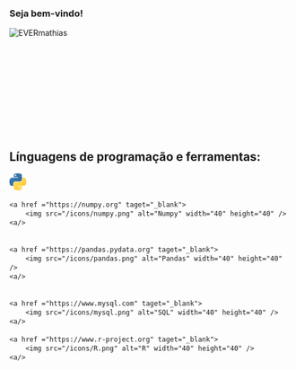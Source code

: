 ### Seja bem-vindo! 



<div>
     <p>
        <img align="left" src="https://github-readme-stats.vercel.app/api?username=EVERmathias&theme=vision-friendly-dark&show_icons=true&hide_border=true&count_private=true" alt="EVERmathias">
     </p>

</div>


<br />
<br />
<br />
<br />
<br />
<br />
<br />
<br />
<br />
<br />
<br />



## Línguagens de programação e ferramentas:

<p align="left">
    <a href ="https://www.python.org" taget="_blank">
        <img src="/icons/python.png" alt="SQL" width="30" height="30" />
    <a/>


    <a href ="https://numpy.org" taget="_blank">
        <img src="/icons/numpy.png" alt="Numpy" width="40" height="40" />
    <a/>


    <a href ="https://pandas.pydata.org" taget="_blank">
        <img src="/icons/pandas.png" alt="Pandas" width="40" height="40" />
    <a/>


    <a href ="https://www.mysql.com" taget="_blank">
        <img src="/icons/mysql.png" alt="SQL" width="40" height="40" />
    <a/>

    <a href ="https://www.r-project.org" taget="_blank">
        <img src="/icons/R.png" alt="R" width="40" height="40" />
    <a/>

</p>

